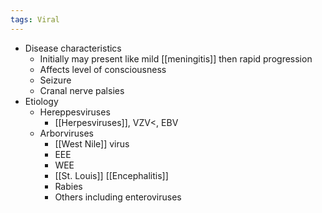 ```yaml
---
tags: Viral
---
```

- Disease characteristics
	- Initially may present like mild [[meningitis]] then rapid progression
	- Affects level of consciousness
	- Seizure
	- Cranal nerve palsies
- Etiology
	- Hereppesviruses
		- [[Herpesviruses]], VZV<, EBV
	- Arborviruses
		- [[West Nile]] virus
		- EEE
		- WEE
		- [[St. Louis]] [[Encephalitis]]
		- Rabies
		- Others including enteroviruses